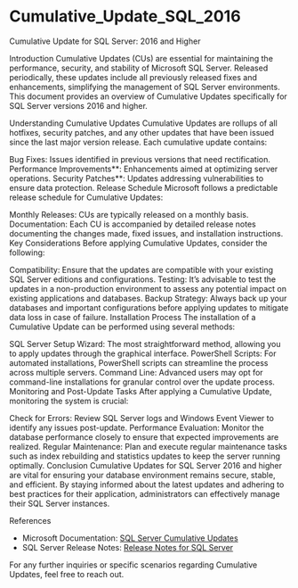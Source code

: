 # Cumulative_Update_SQL_2016
Cumulative Update for SQL Server: 2016 and Higher

Introduction Cumulative Updates (CUs) are essential for maintaining the performance, security, and stability of Microsoft SQL Server. Released periodically, these updates include all previously released fixes and enhancements, simplifying the management of SQL Server environments. This document provides an overview of Cumulative Updates specifically for SQL Server versions 2016 and higher.

Understanding Cumulative Updates Cumulative Updates are rollups of all hotfixes, security patches, and any other updates that have been issued since the last major version release. Each cumulative update contains:

Bug Fixes: Issues identified in previous versions that need rectification.
Performance Improvements**: Enhancements aimed at optimizing server operations.
Security Patches**: Updates addressing vulnerabilities to ensure data protection.
Release Schedule Microsoft follows a predictable release schedule for Cumulative Updates:

Monthly Releases: CUs are typically released on a monthly basis.
Documentation: Each CU is accompanied by detailed release notes documenting the changes made, fixed issues, and installation instructions.
Key Considerations Before applying Cumulative Updates, consider the following:

Compatibility: Ensure that the updates are compatible with your existing SQL Server editions and configurations.
Testing: It’s advisable to test the updates in a non-production environment to assess any potential impact on existing applications and databases.
Backup Strategy: Always back up your databases and important configurations before applying updates to mitigate data loss in case of failure.
Installation Process The installation of a Cumulative Update can be performed using several methods:

SQL Server Setup Wizard: The most straightforward method, allowing you to apply updates through the graphical interface.
PowerShell Scripts: For automated installations, PowerShell scripts can streamline the process across multiple servers.
Command Line: Advanced users may opt for command-line installations for granular control over the update process.
Monitoring and Post-Update Tasks After applying a Cumulative Update, monitoring the system is crucial:

Check for Errors: Review SQL Server logs and Windows Event Viewer to identify any issues post-update.
Performance Evaluation: Monitor the database performance closely to ensure that expected improvements are realized.
Regular Maintenance: Plan and execute regular maintenance tasks such as index rebuilding and statistics updates to keep the server running optimally.
Conclusion Cumulative Updates for SQL Server 2016 and higher are vital for ensuring your database environment remains secure, stable, and efficient. By staying informed about the latest updates and adhering to best practices for their application, administrators can effectively manage their SQL Server instances.

References
- Microsoft Documentation: [SQL Server Cumulative Updates](https://learn.microsoft.com/en-us/troubleshoot/sql/releases/sqlserver-2016/build-versions/)
- SQL Server Release Notes: [Release Notes for SQL Server](https://learn.microsoft.com/en-us/sql/sql-server/?view=sql-server-ver17)

For any further inquiries or specific scenarios regarding Cumulative Updates, feel free to reach out.
